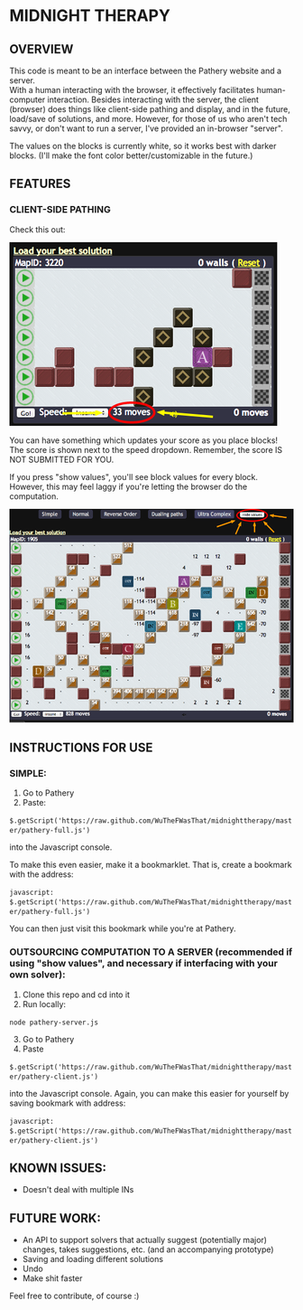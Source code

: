 # MIDNIGHT THERAPY #

## OVERVIEW ##

This code is meant to be an interface between the Pathery website and a server.  
With a human interacting with the browser, it effectively facilitates human-computer interaction.
Besides interacting with the server, the client (browser) does things like client-side pathing and display, and in the future, load/save of solutions, and more.
However, for those of us who aren't tech savvy, or don't want to run a server, I've provided an in-browser "server".

The values on the blocks is currently white, so it works best with darker blocks.  (I'll make the font color better/customizable in the future.)

## FEATURES ##

### CLIENT-SIDE PATHING ###

Check this out:

![client side pathing](images/show-values-off.png)

You can have something which updates your score as you place blocks!
The score is shown next to the speed dropdown.  Remember, the score IS NOT SUBMITTED FOR YOU.

If you press "show values", you'll see block values for every block.  
However, this may feel laggy if you're letting the browser do the computation.

![client side pathing](images/show-values-on.png)


## INSTRUCTIONS FOR USE ##


### SIMPLE: ###

1. Go to Pathery
2. Paste:

`$.getScript('https://raw.github.com/WuTheFWasThat/midnighttherapy/master/pathery-full.js')`

into the Javascript console.

To make this even easier, make it a bookmarklet.  That is, create a bookmark with the address:

`javascript: $.getScript('https://raw.github.com/WuTheFWasThat/midnighttherapy/master/pathery-full.js')`

You can then just visit this bookmark while you're at Pathery.


### OUTSOURCING COMPUTATION TO A SERVER (recommended if using "show values", and necessary if interfacing with your own solver): ###

1. Clone this repo and cd into it
2. Run locally:

`node pathery-server.js`

3. Go to Pathery
4. Paste

`$.getScript('https://raw.github.com/WuTheFWasThat/midnighttherapy/master/pathery-client.js')`

into the Javascript console.  Again, you can make this easier for yourself by saving bookmark with address:

`javascript: $.getScript('https://raw.github.com/WuTheFWasThat/midnighttherapy/master/pathery-client.js')`

## KNOWN ISSUES: ##

- Doesn't deal with multiple INs

## FUTURE WORK: ##

- An API to support solvers that actually suggest (potentially major) changes, takes suggestions, etc. (and an accompanying prototype)
- Saving and loading different solutions
- Undo
- Make shit faster

Feel free to contribute, of course :)
